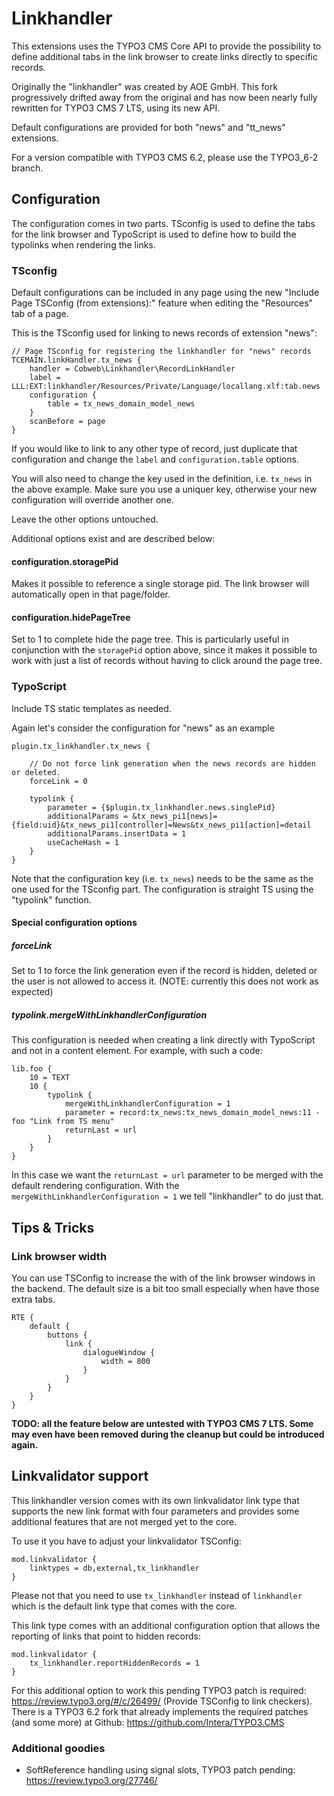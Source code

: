 # Linkhandler

This extensions uses the TYPO3 CMS Core API to provide the possibility
to define additional tabs in the link browser to create links directly
to specific records.

Originally the "linkhandler" was created by AOE GmbH. This fork progressively
drifted away from the original and has now been nearly fully rewritten for
TYPO3 CMS 7 LTS, using its new API.

Default configurations are provided for both "news" and "tt_news"
extensions.

For a version compatible with TYPO3 CMS 6.2, please use the TYPO3_6-2 branch.

## Configuration

The configuration comes in two parts. TSconfig is used to define the
tabs for the link browser and TypoScript is used to define how to build
the typolinks when rendering the links.

### TSconfig

Default configurations can be included in any page using the
new "Include Page TSConfig (from extensions):" feature when
editing the "Resources" tab of a page.

This is the TSconfig used for linking to news records of extension "news":

```
// Page TSconfig for registering the linkhandler for "news" records
TCEMAIN.linkHandler.tx_news {
	handler = Cobweb\Linkhandler\RecordLinkHandler
	label = LLL:EXT:linkhandler/Resources/Private/Language/locallang.xlf:tab.news
	configuration {
		table = tx_news_domain_model_news
	}
	scanBefore = page
}
```

If you would like to link to any other type of record, just duplicate that
configuration and change the `label` and `configuration.table` options.

You will also need to change the key used in the definition, i.e.
`tx_news` in the above example. Make sure you use a uniquer key,
otherwise your new configuration will override another one.

Leave the other options untouched.

Additional options exist and are described below:

#### configuration.storagePid

Makes it possible to reference a single storage pid. The link browser will
automatically open in that page/folder.

#### configuration.hidePageTree

Set to 1 to complete hide the page tree. This is particularly useful
in conjunction with the `storagePid` option above, since it makes it
possible to work with just a list of records without having to click
around the page tree.


### TypoScript

Include TS static templates as needed.

Again let's consider the configuration for "news" as an example

```
plugin.tx_linkhandler.tx_news {

	// Do not force link generation when the news records are hidden or deleted.
	forceLink = 0

	typolink {
		parameter = {$plugin.tx_linkhandler.news.singlePid}
		additionalParams = &tx_news_pi1[news]={field:uid}&tx_news_pi1[controller]=News&tx_news_pi1[action]=detail
		additionalParams.insertData = 1
		useCacheHash = 1
	}
}
```

Note that the configuration key (i.e. `tx_news`) needs to be the same as the one
used for the TSconfig part. The configuration is straight TS using the
"typolink" function.

#### Special configuration options

##### forceLink

Set to 1 to force the link generation even if the record is hidden,
deleted or the user is not allowed to access it.
(NOTE: currently this does not work as expected)

##### typolink.mergeWithLinkhandlerConfiguration

This configuration is needed when creating a link directly with TypoScript and not
in a content element. For example, with such a code:

```
lib.foo {
	10 = TEXT
	10 {
		typolink {
			mergeWithLinkhandlerConfiguration = 1
			parameter = record:tx_news:tx_news_domain_model_news:11 - foo "Link from TS menu"
			returnLast = url
		}
	}
}
```

In this case we want the `returnLast = url` parameter to be merged with the default
rendering configuration. With the `mergeWithLinkhandlerConfiguration = 1` we tell
"linkhandler" to do just that.

## Tips & Tricks

### Link browser width

You can use TSConfig to increase the with of the link browser windows in the backend.
The default size is a bit too small especially when have those extra tabs.

```
RTE {
	default {
		buttons {
			link {
				dialogueWindow {
					width = 800
				}
			}
		}
	}
}
```


**TODO: all the feature below are untested with TYPO3 CMS 7 LTS. Some may even have been removed during the cleanup but could be introduced again.**

## Linkvalidator support

This linkhandler version comes with its own linkvalidator link type that supports the new link format with four parameters
and provides some additional features that are not merged yet to the core.

To use it you have to adjust your linkvalidator TSConfig:

```
mod.linkvalidator {
	linktypes = db,external,tx_linkhandler
}
```

Please not that you need to use ```tx_linkhandler``` instead of ```linkhandler``` which is the default link type that comes with the core.

This link type comes with an additional configuration option that allows the reporting of links that point to  hidden records:

```
mod.linkvalidator {
	tx_linkhandler.reportHiddenRecords = 1
}
```

For this additional option to work this pending TYPO3 patch is required: https://review.typo3.org/#/c/26499/ (Provide TSConfig to link checkers).
There is a TYPO3 6.2 fork that already implements the required patches (and some more) at Github: https://github.com/Intera/TYPO3.CMS


### Additional goodies

* SoftReference handling using signal slots, TYPO3 patch pending: https://review.typo3.org/27746/
